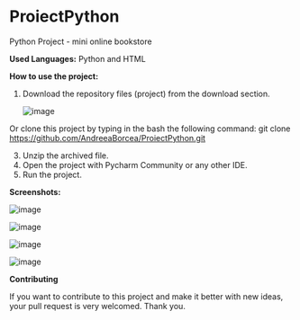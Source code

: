 # ProiectPython
Python Project - mini online bookstore


****Used Languages:****
   Python
   and HTML
   
********How to use the project:********
1. Download the repository files (project) from the download section.
   
   ![image](https://github.com/AndreeaBorcea/ProiectPython/assets/147418797/b1de9944-5431-4204-87cd-46536d71741e)
   
Or clone this project by typing in the bash the following command:
git clone https://github.com/AndreeaBorcea/ProiectPython.git

3. Unzip the archived file.
4. Open the project with Pycharm Community or any other IDE.
5. Run the project.


**Screenshots:**

![image](https://github.com/AndreeaBorcea/ProiectPython/assets/147418797/0d75f792-d6d3-4e72-bb85-6389c596586a)



![image](https://github.com/AndreeaBorcea/ProiectPython/assets/147418797/977012ba-f3e3-48b7-9c66-44a3b198a354)



![image](https://github.com/AndreeaBorcea/ProiectPython/assets/147418797/bfebec98-aa33-40d3-b202-4cbe969e82ad)



![image](https://github.com/AndreeaBorcea/ProiectPython/assets/147418797/f2de0bb5-8498-4a6f-a354-11c7941e95c8)



**Contributing**

If you want to contribute to this project and make it better with new ideas, your pull request is very welcomed. Thank you.
  
